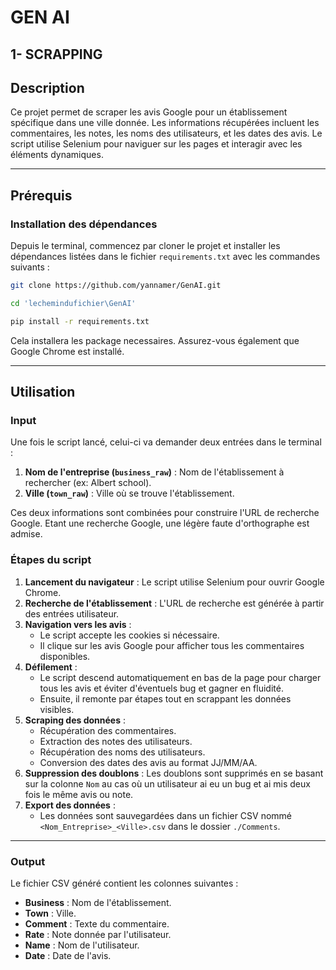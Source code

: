 # GEN AI

## 1- SCRAPPING 

## Description
Ce projet permet de scraper les avis Google pour un établissement spécifique dans une ville donnée. Les informations récupérées incluent les commentaires, les notes, les noms des utilisateurs, et les dates des avis. Le script utilise Selenium pour naviguer sur les pages et interagir avec les éléments dynamiques.

---

## Prérequis

### Installation des dépendances

Depuis le terminal, commencez par cloner le projet et installer les dépendances listées dans le fichier `requirements.txt` avec les commandes suivants :
   ```bash
git clone https://github.com/yannamer/GenAI.git
  ```
  ```bash
cd 'lechemindufichier\GenAI'
  ```
  ```bash
pip install -r requirements.txt
  ```
Cela installera les package necessaires.
Assurez-vous également que Google Chrome est installé.

---

## Utilisation

### Input
Une fois le script lancé, celui-ci va demander deux entrées dans le terminal :
1. **Nom de l'entreprise (`business_raw`)** : Nom de l'établissement à rechercher (ex: Albert school).
2. **Ville (`town_raw`)** : Ville où se trouve l'établissement.

Ces deux informations sont combinées pour construire l'URL de recherche Google. Etant une recherche Google, une légère faute d'orthographe est admise.

### Étapes du script
1. **Lancement du navigateur** : Le script utilise Selenium pour ouvrir Google Chrome.
2. **Recherche de l'établissement** : L'URL de recherche est générée à partir des entrées utilisateur.
3. **Navigation vers les avis** :
   - Le script accepte les cookies si nécessaire.
   - Il clique sur les avis Google pour afficher tous les commentaires disponibles.
4. **Défilement** :
   - Le script descend automatiquement en bas de la page pour charger tous les avis et éviter d'éventuels bug et gagner en fluidité.
   - Ensuite, il remonte par étapes tout en scrappant les données visibles.
5. **Scraping des données** :
   - Récupération des commentaires.
   - Extraction des notes des utilisateurs.
   - Récupération des noms des utilisateurs.
   - Conversion des dates des avis au format JJ/MM/AA.
6. **Suppression des doublons** : Les doublons sont supprimés en se basant sur la colonne `Nom` au cas où un utilisateur ai eu un bug et ai mis deux fois le même avis ou note.
7. **Export des données** :
   - Les données sont sauvegardées dans un fichier CSV nommé `<Nom_Entreprise>_<Ville>.csv` dans le dossier `./Comments`.

---

### Output
Le fichier CSV généré contient les colonnes suivantes :
- **Business** : Nom de l'établissement.
- **Town** : Ville.
- **Comment** : Texte du commentaire.
- **Rate** : Note donnée par l'utilisateur.
- **Name** : Nom de l'utilisateur.
- **Date** : Date de l'avis.
